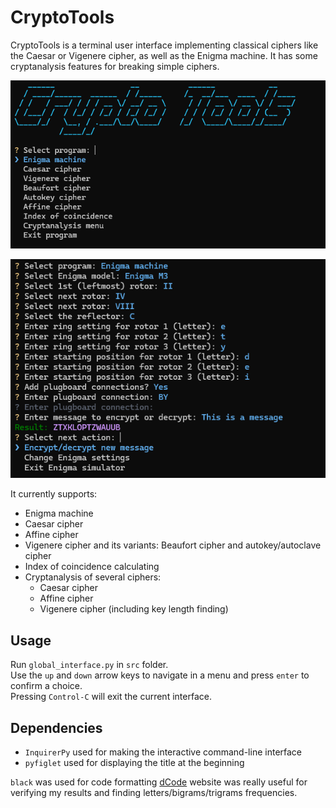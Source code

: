 # CryptoTools

CryptoTools is a terminal user interface implementing classical ciphers like the Caesar or Vigenere cipher, as well as the Enigma machine.
It has some cryptanalysis features for breaking simple ciphers.

![alt text](./images/main_menu_image.png "Main menu")

![alt text](./images/enigma_example_image.png "Enigma interface")

It currently supports:
 - Enigma machine
 - Caesar cipher
 - Affine cipher
 - Vigenere cipher and its variants: Beaufort cipher and autokey/autoclave cipher
 - Index of coincidence calculating
 - Cryptanalysis of several ciphers:
    - Caesar cipher
    - Affine cipher
    - Vigenere cipher (including key length finding)

## Usage

Run `global_interface.py` in `src` folder.\
Use the `up` and `down` arrow keys to navigate in a menu and press `enter` to confirm a choice.\
Pressing `Control-C` will exit the current interface.

## Dependencies

 - `InquirerPy` used for making the interactive command-line interface
 - `pyfiglet` used for displaying the title at the beginning

`black` was used for code formatting
[dCode](https://www.dcode.fr/en) website was really useful for verifying my results and finding letters/bigrams/trigrams frequencies.